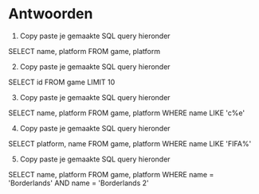 # Antwoorden

1. Copy paste je gemaakte SQL query hieronder

 SELECT name, platform FROM game, platform
   
2. Copy paste je gemaakte SQL query hieronder

 SELECT id FROM game LIMIT 10
   
3. Copy paste je gemaakte SQL query hieronder

SELECT name, platform FROM game, platform WHERE name LIKE 'c%e'
   
4. Copy paste je gemaakte SQL query hieronder 

 SELECT platform, name FROM game, platform WHERE name LIKE 'FIFA%'
   
5. Copy paste je gemaakte SQL query hieronder

 SELECT name, platform FROM game, platform WHERE name = 'Borderlands' AND name = 'Borderlands 2'
